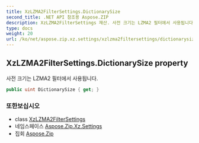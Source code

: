 ```yaml
---
title: XzLZMA2FilterSettings.DictionarySize
second_title: .NET API 참조용 Aspose.ZIP
description: XzLZMA2FilterSettings 재산. 사전 크기는 LZMA2 필터에서 사용됩니다.
type: docs
weight: 20
url: /ko/net/aspose.zip.xz.settings/xzlzma2filtersettings/dictionarysize/
---
```

## XzLZMA2FilterSettings.DictionarySize property

사전 크기는 LZMA2 필터에서 사용됩니다.

```csharp
public uint DictionarySize { get; }
```

### 또한보십시오

* class [XzLZMA2FilterSettings](../)
* 네임스페이스 [Aspose.Zip.Xz.Settings](../../xzlzma2filtersettings/)
* 집회 [Aspose.Zip](../../../)


